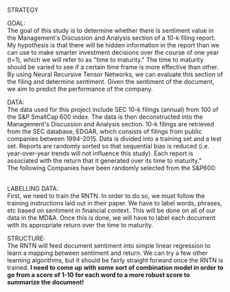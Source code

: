 STRATEGY

GOAL:<br>
The goal of this study is to determine whether there is sentiment value in the Management's Discussion and Analysis section of a 10-k filing report.  My hypothesis is that there will be hidden information in the report than we can use to make smarter investment decisions over the course of one year (t=1), which we will refer to as "time to maturity." The time to maturity should be varied to see if a certain time frame is more effective than other.  By using Neural Recursive Tensor Networks, we can evaluate this section of the filing and determine sentiment. Given the sentiment of the document, we aim to predict the performance of the company.

DATA:<br>
The data used for this project include SEC 10-k filings (annual) from 100 of the S&P SmallCap 600 index. The data is then deconstructed into the Management's Discussion and Analysis section. 10-k filings are retrieved from the SEC database, EDGAR, which consists of filings from public companies between 1994-2015.  Data is divided into a training set and a test set. Reports are randomly sorted so that sequential bias is reduced (i.e. year-over-year trends will not influence this study).  Each report is associated with the return that it generated over its time to maturity."
<br>
The following Companies have been randomly selected from the S&P600:

<br>
LABELLING DATA:<br>
First, we need to train the RNTN.  In order to do so, we must follow the training instructions laid out in their paper.  We have to label words, phrases, etc based on sentiment in financial context.  This will be done on all of our data in the MD&A.  Once this is done, we will have to label each document with its appropriate return over the time to maturity.

STRUCTURE:<br>
The RNTN will feed document sentiment into simple linear regression to learn a mapping between sentiment and return.  We can try a few other learning algorithms, but it should be fairly straight forward once the RNTN is trained.  <b>I need to come up with some sort of combination model in order to go from a score of 1-10 for each word to a more robust score to summarize the document!</b>
